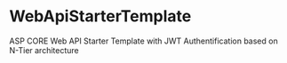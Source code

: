 # WebApiStarterTemplate
ASP CORE Web API Starter Template with JWT Authentification based on N-Tier architecture
